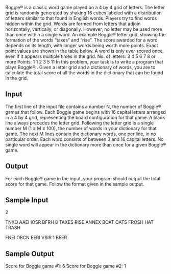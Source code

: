 Boggle® is a classic word game played on a 4 by 4 grid of letters. The letter grid is randomly generated
by shaking 16 cubes labeled with a distribution of letters similar to that found in English words. Players
try to find words hidden within the grid.
Words are formed from letters that adjoin horizontally, vertically, or diagonally. However, no letter
may be used more than once within a single word.
An example Boggle® letter grid, showing the formation of the words “taxes” and “rise”.
The score awarded for a word depends on its length, with longer words being worth more points.
Exact point values are shown in the table below. A word is only ever scored once, even if it appears
multiple times in the grid.
No. of letters: 3 4 5 6 7 8 or more
Points: 1 1 2 3 5 11
In this problem, your task is to write a program that plays Boggle® . Given a letter grid and a
dictionary of words, you are to calculate the total score of all the words in the dictionary that can be
found in the grid.

## Input

The first line of the input file contains a number N, the number of Boggle® games that follow.
Each Boggle game begins with 16 capital letters arranged in a 4 by 4 grid, representing the board
configuration for that game. A blank line always precedes the letter grid. Following the letter grid
is a single number M (1 ≤ M ≤ 100), the number of words in your dictionary for that game. The
next M lines contain the dictionary words, one per line, in no particular order. Each word consists of
between 3 and 16 capital letters. No single word will appear in the dictionary more than once for a
given Boggle® game.

## Output

For each Boggle® game in the input, your program should output the total score for that game. Follow
the format given in the sample output.

## Sample Input

2

TNXO 
AAEI
IOSR
BFRH
8
TAXES
RISE
ANNEX
BOAT
OATS
FROSH
HAT
TRASH

FNEI
OBCN
EERI
VSIR
1
BEER

## Sample Output

Score for Boggle game #1: 6
Score for Boggle game #2: 1
